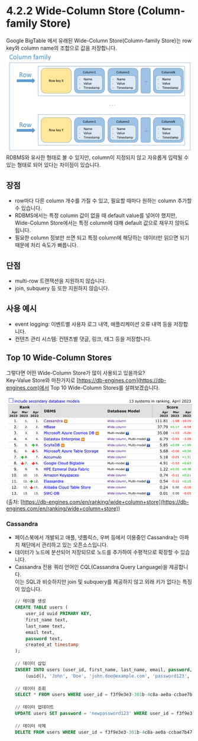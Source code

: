 # 4.2.2 Wide-Column Store (Column-family Store)

Google BigTable 에서 유래된 Wide-Column Store(Column-family Store)는 row key와 column name의 조합으로 값을 저장합니다. 
<br>![wide_column](./images/4.2.2_wide_column.png)
<br>RDBMS와 유사한 형태로 볼 수 있지만, column이 지정되지 않고 자유롭게 입력될 수 있는 형태로 되어 있다는 차이점이 있습니다.

## 장점
- row마다 다른 column 개수를 가질 수 있고, 필요할 때마다 원하는 column 추가할 수 있습니다.
- RDBMS에서는 특정 column 값이 없을 때 default value를 넣어야 했지만,
<br>Wide-Column Store에서는 특정 column에 대해 default 값으로 채우지 않아도 됩니다.
- 필요한 column 정보만 쓰면 되고 특정 column에 해당하는 데이터만 읽으면 되기 때문에 처리 속도가 빠릅니다.

## 단점
- multi-row 트랜잭션을 지원하지 않습니다.
- join, subquery 등 또한 지원하지 않습니다.

## 사용 예시
- event logging: 이벤트별 사용자 로그 내역, 애플리케이션 오류 내역 등을 저장합니다.
- 컨텐츠 관리 시스템: 컨텐츠별 댓글, 링크, 태그 등을 저장합니다.

## Top 10 Wide-Column Stores

그렇다면 어떤 Wide-Column Store가 많이 사용되고 있을까요? 
<br>Key-Value Store와 마찬가지로 [https://db-engines.com](https://db-engines.com)에서 Top 10 Wide-Column Stores를 살펴보겠습니다.

![wide_column_rank](./images/4.2.2_wide_column_rank.png)
(출처: [https://db-engines.com/en/ranking/wide+column+store](https://db-engines.com/en/ranking/wide+column+store))

### Cassandra
- 페이스북에서 개발되고 애플, 넷플릭스, 우버 등에서 이용중인 Cassandra는 아파치 재단에서 관리하고 있는 오픈소스입니다.
- 데이터가 노드에 분산되어 저장되므로 노드를 추가하여 수평적으로 확장할 수 있습니다.
- Cassandra 전용 쿼리 언어인 CQL(Cassandra Query Language)을 제공합니다.
<br>이는 SQL과 비슷하지만 join 및 subquery를 제공하지 않고 외래 키가 없다는 특징이 있습니다.
    ```sql
    // 테이블 생성
    CREATE TABLE users (
        user_id uuid PRIMARY KEY,
        first_name text,
        last_name text,
        email text,
        password text,
        created_at timestamp
    );

    // 데이터 삽입
    INSERT INTO users (user_id, first_name, last_name, email, password, created_at) VALUES 
        (uuid(), 'John', 'Doe', 'john.doe@example.com', 'password123', toTimestamp(now()));

    // 데이터 조회
    SELECT * FROM users WHERE user_id = f3f9e3e3-301b-4c8a-ae0a-ccbae7b477a2;

    // 데이터 업데이트
    UPDATE users SET password = 'newpassword123' WHERE user_id = f3f9e3e3-301b-4c8a-ae0a-ccbae7b477a2;

    // 데이터 삭제
    DELETE FROM users WHERE user_id = f3f9e3e3-301b-4c8a-ae0a-ccbae7b477a2;
    ```


<script src="https://utteranc.es/client.js"
        repo="Pseudo-Lab/data-engineering-for-everybody"
        issue-term="pathname"
        label="comments"
        theme="preferred-color-scheme"
        crossorigin="anonymous"
        async>
</script>